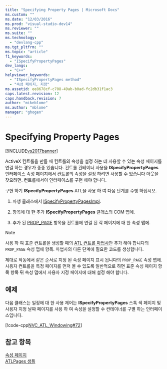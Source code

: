 ```yaml
---
title: "Specifying Property Pages | Microsoft Docs"
ms.custom: ""
ms.date: "12/03/2016"
ms.prod: "visual-studio-dev14"
ms.reviewer: ""
ms.suite: ""
ms.technology: 
  - "devlang-cpp"
ms.tgt_pltfrm: ""
ms.topic: "article"
f1_keywords: 
  - "ISpecifyPropertyPages"
dev_langs: 
  - "C++"
helpviewer_keywords: 
  - "ISpecifyPropertyPages method"
  - "속성 페이지, 지정"
ms.assetid: ee8678cf-c708-49ab-b0ad-fc2db31f1ac3
caps.latest.revision: 12
caps.handback.revision: 7
author: "mikeblome"
ms.author: "mblome"
manager: "ghogen"
---
```

# Specifying Property Pages
[!INCLUDE[vs2017banner](../assembler/inline/includes/vs2017banner.md)]

ActiveX 컨트롤을 만들 때 컨트롤의 속성을 설정 하는 데 사용할 수 있는 속성 페이지를 연결 하는 경우가 종종 있습니다.  컨트롤 컨테이너 사용을  **ISpecifyPropertyPages** 인터페이스 속성 페이지에서 컨트롤의 속성을 설정 하려면 사용할 수 있습니다 아웃을 찾으려면.  컨트롤에서이 인터페이스를 구현 해야 합니다.  
  
 구현 하기  **ISpecifyPropertyPages** ATL을 사용 하 여 다음 단계를 수행 하십시오.  
  
1.  파생 클래스에서  [ISpecifyPropertyPagesImpl](../atl/reference/ispecifypropertypagesimpl-class.md).  
  
2.  항목에 대 한 추가  **ISpecifyPropertyPages** 클래스의 COM 맵에.  
  
3.  추가 된  [PROP\_PAGE](../Topic/PROP_PAGE.md) 항목을 컨트롤에 연결 된 각 페이지에 대 한 속성 맵에.  
  
> [!NOTE]
>  사용 하 여 표준 컨트롤을 생성할 때의  [ATL 컨트롤 마법사](../atl/reference/atl-control-wizard.md)만 추가 해야 합니다의 `PROP_PAGE` 속성 맵에 항목.  마법사의 다른 단계에 필요한 코드를 생성합니다.  
  
 제대로 작동에서 같은 순서로 지정 된 속성 페이지 표시 됩니다의 `PROP_PAGE` 속성 맵에.  사용자 컨트롤을 특정 페이지를 먼저 볼 수 있도록 일반적으로 하면 표준 속성 페이지 항목 항목 뒤 속성 맵에서 사용자 지정 페이지에 대해 설정 해야 합니다.  
  
## 예제  
 다음 클래스는 일정에 대 한 사용 제어는  **ISpecifyPropertyPages** 스톡 색 페이지 및 사용자 지정 날짜 페이지를 사용 하 여 속성을 설정할 수 컨테이너를 구별 하는 인터페이스입니다.  
  
 [!code-cpp[NVC_ATL_Windowing#72](../atl/codesnippet/CPP/specifying-property-pages_1.h)]  
  
## 참고 항목  
 [속성 페이지](../atl/atl-com-property-pages.md)   
 [ATLPages 샘플](../top/visual-cpp-samples.md)